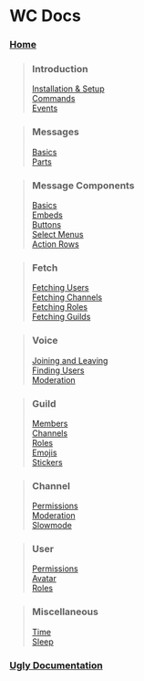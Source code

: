 # WC Docs
### [Home](https://github.com/paigeroid/willclient/wiki)

> ### Introduction
> [Installation & Setup](https://github.com/paigeroid/willclient/wiki/Installation-and-Setup)<br>
> [Commands](https://github.com/paigeroid/willclient/wiki/Commands)<br>
> [Events](https://github.com/paigeroid/willclient/wiki/Events)<br>

> ### Messages
> [Basics](https://github.com/paigeroid/willclient/wiki/Message-Basics)<br>
> [Parts](https://github.com/paigeroid/willclient/wiki/Message-Parts)<br>

> ### Message Components
> [Basics](https://github.com/paigeroid/willclient/wiki/Component-Basics)<br>
> [Embeds](https://github.com/paigeroid/willclient/wiki/Embeds)<br>
> [Buttons](https://github.com/paigeroid/willclient/wiki/Buttons)<br>
> [Select Menus](https://github.com/paigeroid/willclient/wiki/Selections)<br>
> [Action Rows](https://github.com/paigeroid/willclient/wiki/Action-Rows)<br>

> ### Fetch
> [Fetching Users](https://github.com/paigeroid/willclient/wiki/Fetching-Users)<br>
> [Fetching Channels](https://github.com/paigeroid/willclient/wiki/Fetching-Channels)<br>
> [Fetching Roles](https://github.com/paigeroid/willclient/wiki/Fetching-Roles)<br>
> [Fetching Guilds](https://github.com/paigeroid/willclient/wiki/Fetching-Guilds)<br>

> ### Voice
> [Joining and Leaving](https://github.com/paigeroid/willclient/wiki/Joining-and-Leaving)<br>
> [Finding Users](https://github.com/paigeroid/willclient/wiki/Finding-Users)<br>
> [Moderation](https://github.com/paigeroid/willclient/wiki/Voice-Moderation)<br>

> ### Guild
> [Members](https://github.com/paigeroid/willclient/wiki/Guild-Members)<br>
> [Channels](https://github.com/paigeroid/willclient/wiki/Guild-Channels)<br>
> [Roles](https://github.com/paigeroid/willclient/wiki/Guild-Roles)<br>
> [Emojis](https://github.com/paigeroid/willclient/wiki/Guild-Emojis)<br>
> [Stickers](https://github.com/paigeroid/willclient/wiki/Guild-Stickers)<br>

> ### Channel
> [Permissions](https://github.com/paigeroid/willclient/wiki/Channel-Permissions)<br>
> [Moderation](https://github.com/paigeroid/willclient/wiki/Channel-Moderation)<br>
> [Slowmode](https://github.com/paigeroid/willclient/wiki/Channel-Slowmode)<br>

> ### User
> [Permissions](https://github.com/paigeroid/willclient/wiki/User-Permissions)<br>
> [Avatar](https://github.com/paigeroid/willclient/wiki/User-Avatar)<br>
> [Roles](https://github.com/paigeroid/willclient/wiki/User-Roles)<br>

> ### Miscellaneous
> [Time](https://github.com/paigeroid/willclient/wiki/Time)<br>
> [Sleep](https://github.com/paigeroid/willclient/wiki/Sleep)<br>

### [Ugly Documentation](https://github.com/paigeroid/willclient/wiki/Ugly-Documentation)<br><br>

